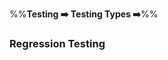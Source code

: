 <link rel="stylesheet" href="{{baseUrl}}/css/textbook.css">

<div class="website-content">

%%**Testing :arrow_right: Testing Types :arrow_right:**%%

### Regression Testing

<div id="main">

<include src="./what/embed.md" />

</div>
</div>
